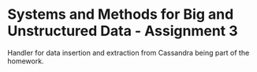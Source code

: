 # Systems and Methods for Big and Unstructured Data - Assignment 3

Handler for data insertion and extraction from Cassandra being part of the homework.
